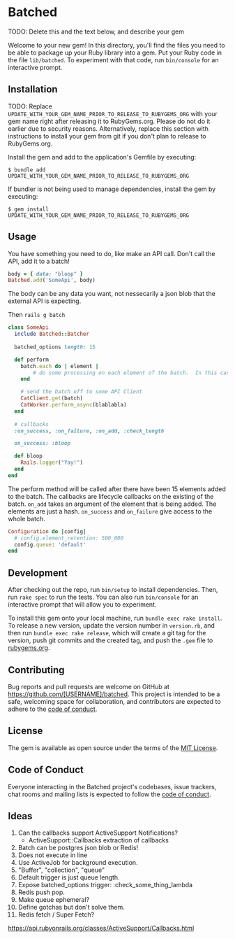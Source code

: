 # Batched

TODO: Delete this and the text below, and describe your gem

Welcome to your new gem! In this directory, you'll find the files you need to be able to package up your Ruby library into a gem. Put your Ruby code in the file `lib/batched`. To experiment with that code, run `bin/console` for an interactive prompt.

## Installation

TODO: Replace `UPDATE_WITH_YOUR_GEM_NAME_PRIOR_TO_RELEASE_TO_RUBYGEMS_ORG` with your gem name right after releasing it to RubyGems.org. Please do not do it earlier due to security reasons. Alternatively, replace this section with instructions to install your gem from git if you don't plan to release to RubyGems.org.

Install the gem and add to the application's Gemfile by executing:

    $ bundle add UPDATE_WITH_YOUR_GEM_NAME_PRIOR_TO_RELEASE_TO_RUBYGEMS_ORG

If bundler is not being used to manage dependencies, install the gem by executing:

    $ gem install UPDATE_WITH_YOUR_GEM_NAME_PRIOR_TO_RELEASE_TO_RUBYGEMS_ORG

## Usage

You have something you need to do, like make an API call.  Don't call the API, add it to a batch!

```ruby
body = { data: "bloop" }
Batched.add('SomeApi', body)
```



The body can be any data you want, not nessecarily a json blob that the external API is expecting.

Then `rails g batch`

```ruby
class SomeApi
  include Batched::Batcher
  
  batched_options length: 15

  def perform
    batch.each do | element |
        # do some processing on each element of the batch.  In this case there will be 15 objects with the key `data`.
    end

    # send the batch off to some API Client
    CatClient.get(batch)
    CatWorker.perform_async(blablabla)
  end
 
  # callbacks
  :on_success, :on_failure, :on_add, :check_length

  on_success: :bloop

  def bloop
    Rails.logger("Yay!")
  end
end
```

The perform method will be called after there have been 15 elements added to the batch.  The callbacks are lifecycle callbacks on the existing of the batch.  `on_add` takes an argument of the element that is being added.  The elements are just a hash.  `on_success` and `on_failure` give access to the whole batch.

```ruby
Configuration do |config|
  # config.element_retention: 500_000
  config.queue: 'default'
end
```
## Development

After checking out the repo, run `bin/setup` to install dependencies. Then, run `rake spec` to run the tests. You can also run `bin/console` for an interactive prompt that will allow you to experiment.

To install this gem onto your local machine, run `bundle exec rake install`. To release a new version, update the version number in `version.rb`, and then run `bundle exec rake release`, which will create a git tag for the version, push git commits and the created tag, and push the `.gem` file to [rubygems.org](https://rubygems.org).

## Contributing

Bug reports and pull requests are welcome on GitHub at https://github.com/[USERNAME]/batched. This project is intended to be a safe, welcoming space for collaboration, and contributors are expected to adhere to the [code of conduct](https://github.com/[USERNAME]/batched/blob/main/CODE_OF_CONDUCT.md).

## License

The gem is available as open source under the terms of the [MIT License](https://opensource.org/licenses/MIT).

## Code of Conduct

Everyone interacting in the Batched project's codebases, issue trackers, chat rooms and mailing lists is expected to follow the [code of conduct](https://github.com/[USERNAME]/batched/blob/main/CODE_OF_CONDUCT.md).



## Ideas

1. Can the callbacks support ActiveSupport Notifications?
   - ActiveSupport::Callbacks extraction of callbacks
2. Batch can be postgres json blob or Redis!
3. Does not execute in line
4. Use ActiveJob for background execution.
5. "Buffer", "collection", "queue"
6. Default trigger is just queue length.
7. Expose batched_options trigger: :check_some_thing_lambda
8. Redis push pop.
9. Make queue ephemeral?
10. Define gotchas but don't solve them.
11. Redis fetch / Super Fetch?

https://api.rubyonrails.org/classes/ActiveSupport/Callbacks.html


